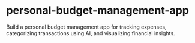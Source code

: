# personal-budget-management-app
Build a personal budget management app for tracking expenses, categorizing transactions using AI, and visualizing financial insights. 
